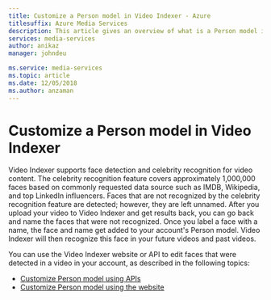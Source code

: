 ```yaml
---
title: Customize a Person model in Video Indexer - Azure  
titlesuffix: Azure Media Services
description: This article gives an overview of what is a Person model in Video Indexer and how to customize it. 
services: media-services
author: anikaz
manager: johndeu

ms.service: media-services
ms.topic: article
ms.date: 12/05/2018
ms.author: anzaman
---
```


# Customize a Person model in Video Indexer


Video Indexer supports face detection and celebrity recognition for video content. The celebrity recognition feature covers approximately 1,000,000 faces based on commonly requested data source such as IMDB, Wikipedia, and top LinkedIn influencers. Faces that are not recognized by the celebrity recognition feature are detected; however, they are left unnamed. After you upload your video to Video Indexer and get results back, you can go back and name the faces that were not recognized. Once you label a face with a name, the face and name get added to your account's Person model. Video Indexer will then recognize this face in your future videos and past videos.

You can use the Video Indexer website or API to edit faces that were detected in a video in your account, as described in the following topics:

- [Customize Person model using APIs](customize-person-model-with-api.md)
- [Customize Person model using the website](customize-person-model-with-website.md)
